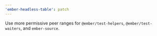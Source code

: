 ```yaml
---
'ember-headless-table': patch
---
```


Use more permissive peer ranges for `@ember/test-helpers`, `@ember/test-waiters`, and `ember-source`.

